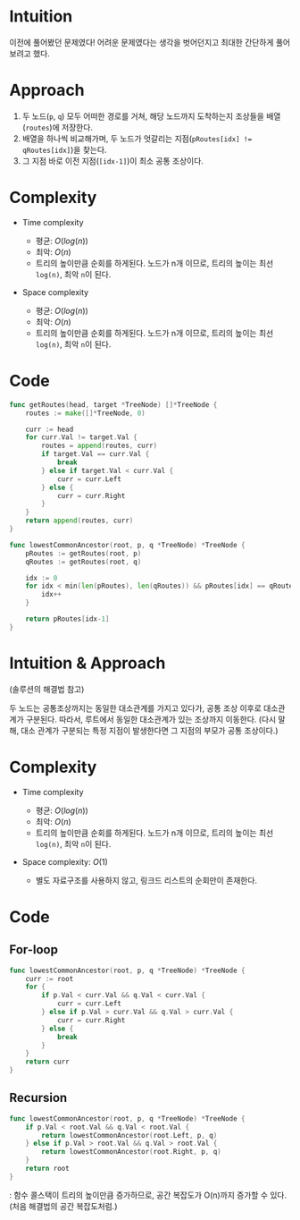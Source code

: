 # Intuition
이전에 풀어봤던 문제였다! 어려운 문제였다는 생각을 벗어던지고 최대한 간단하게 풀어보려고 했다.
# Approach
<!-- Describe your approach to solving the problem. -->
1. 두 노드(`p`, `q`) 모두 어떠한 경로를 거쳐, 해당 노드까지 도착하는지 조상들을 배열(`routes`)에 저장한다.
2. 배열을 하나씩 비교해가며, 두 노드가 엇갈리는 지점(`pRoutes[idx] != qRoutes[idx]`)을 찾는다.
3. 그 지점 바로 이전 지점(`[idx-1]`)이 최소 공통 조상이다.
# Complexity
- Time complexity
  - 평균: $O(log(n))$
  - 최악: $O(n)$
  - 트리의 높이만큼 순회를 하게된다. 노드가 n개 이므로, 트리의 높이는 최선 `log(n)`, 최악 `n`이 된다.

- Space complexity
    - 평균: $O(log(n))$
    - 최악: $O(n)$
    - 트리의 높이만큼 순회를 하게된다. 노드가 n개 이므로, 트리의 높이는 최선 `log(n)`, 최악 `n`이 된다.

# Code
```go
func getRoutes(head, target *TreeNode) []*TreeNode {
	routes := make([]*TreeNode, 0)

	curr := head
	for curr.Val != target.Val {
		routes = append(routes, curr)
		if target.Val == curr.Val {
			break
		} else if target.Val < curr.Val {
			curr = curr.Left
		} else {
			curr = curr.Right
		}
	}
	return append(routes, curr)
}

func lowestCommonAncestor(root, p, q *TreeNode) *TreeNode {
	pRoutes := getRoutes(root, p)
	qRoutes := getRoutes(root, q)

	idx := 0
	for idx < min(len(pRoutes), len(qRoutes)) && pRoutes[idx] == qRoutes[idx] {
		idx++
	}

	return pRoutes[idx-1]
}

```
# Intuition & Approach
(솔루션의 해결법 참고)

두 노드는 공통조상까지는 동일한 대소관계를 가지고 있다가, 공통 조상 이후로 대소관계가 구분된다.
따라서, 루트에서 동일한 대소관계가 있는 조상까지 이동한다. (다시 말해, 대소 관계가 구분되는 특정 지점이 발생한다면 그 지점의 부모가 공통 조상이다.)
# Complexity
- Time complexity
  - 평균: $O(log(n))$
  - 최악: $O(n)$
  - 트리의 높이만큼 순회를 하게된다. 노드가 n개 이므로, 트리의 높이는 최선 `log(n)`, 최악 `n`이 된다.

- Space complexity: $O(1)$
  - 별도 자료구조를 사용하지 않고, 링크드 리스트의 순회만이 존재한다.

# Code
## For-loop
```go
func lowestCommonAncestor(root, p, q *TreeNode) *TreeNode {
	curr := root
	for {
		if p.Val < curr.Val && q.Val < curr.Val {
			curr = curr.Left
		} else if p.Val > curr.Val && q.Val > curr.Val {
			curr = curr.Right
		} else {
			break
		}
	}
	return curr
}

```
## Recursion
```go
func lowestCommonAncestor(root, p, q *TreeNode) *TreeNode {
	if p.Val < root.Val && q.Val < root.Val {
		return lowestCommonAncestor(root.Left, p, q)
	} else if p.Val > root.Val && q.Val > root.Val {
		return lowestCommonAncestor(root.Right, p, q)
	}
	return root
}

```
: 함수 콜스택이 트리의 높이만큼 증가하므로, 공간 복잡도가 O(n)까지 증가할 수 있다. (처음 해결법의 공간 복잡도처럼.) 
